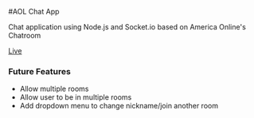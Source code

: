 #AOL Chat App

Chat application using Node.js and Socket.io based on America Online's Chatroom

[Live](http://aolchatapp.herokuapp.com)

### Future Features
* Allow multiple rooms
* Allow user to be in multiple rooms
* Add dropdown menu to change nickname/join another room
